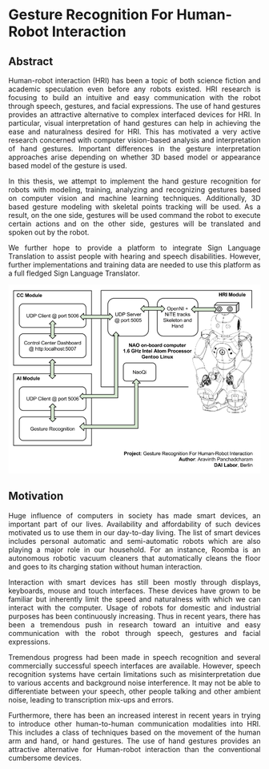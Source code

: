 Gesture Recognition For Human-Robot Interaction
===============================================

Abstract
--------------------------------------
<p align="justify">
Human-robot interaction (HRI) has been a topic of both science fiction and academic speculation even before any robots
existed. HRI research is focusing to build an intuitive and easy communication with the robot through speech, gestures,
and facial expressions. The use of hand gestures provides an attractive alternative to complex interfaced devices for HRI.
In particular, visual interpretation of hand gestures can help in achieving the ease and naturalness desired for HRI.
This has motivated a very active research concerned with computer vision-based analysis and interpretation of hand gestures.
Important differences in the gesture interpretation approaches arise depending on whether 3D based model or appearance
based model of the gesture is used.
</p>

<p align="justify">
In this thesis, we attempt to implement the hand gesture recognition for robots with modeling, training, analyzing and
recognizing gestures based on computer vision and machine learning techniques. Additionally, 3D based gesture modeling
with skeletal points tracking will be used. As a result, on the one side, gestures will be used command the robot to
execute certain actions and on the other side, gestures will be translated and spoken out by the robot.
</p>

<p align="justify">
We further hope to provide a platform to integrate Sign Language Translation to assist people with hearing and speech
disabilities. However, further implementations and training data are needed to use this platform as a full fledged
Sign Language Translator.
</p>

![Architecture](./document/diagram/hri-architecture.png "Architecture")


Motivation
--------------------------------------

<p align="justify">
Huge influence of computers in society has made smart devices, an important part of our lives. Availability and
affordability of such devices motivated us to use them in our day-to-day living. The list of smart devices includes
personal automatic and semi-automatic robots which are also playing a major role in our household. For an instance,
Roomba is an autonomous robotic vacuum cleaners that automatically cleans the floor and goes to its charging station
without human interaction.
</p>

<p align="justify">
Interaction with smart devices has still been mostly through displays, keyboards, mouse and touch interfaces.
These devices have grown to be familiar but inherently limit the speed and naturalness with which we can interact with
the computer.  Usage of robots for domestic and industrial purposes has been continuously increasing.
Thus in recent years, there has been a tremendous push in research toward an intuitive and easy communication with the
robot through speech, gestures and facial expressions.
</p>

<p align="justify">
Tremendous progress had been made in speech recognition and several commercially successful speech interfaces are
available. However, speech recognition systems have certain limitations such as misinterpretation due to various accents
and background noise interference. It may not be able to differentiate between your speech, other people talking and
other ambient noise, leading to transcription mix-ups and errors.
</p>

<p align="justify">
Furthermore, there has been an increased interest in recent years in trying to introduce other human-to-human
communication modalities into HRI. This includes a class of techniques based on the movement of the human arm and hand,
or hand gestures. The use of hand gestures provides an attractive alternative for Human-robot interaction than
the conventional cumbersome devices.
</p>